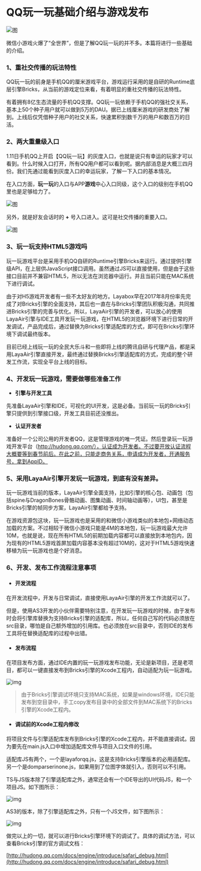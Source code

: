 # QQ玩一玩基础介绍与游戏发布



![图](img/1.png)

微信小游戏火爆了“全世界”，但是了解QQ玩一玩的并不多。本篇将进行一些基础的介绍。

### 1、重社交传播的玩法特性

QQ玩一玩的前身是手机QQ的厘米游戏平台，游戏运行采用的是自研的Runtime底层引擎Bricks，从当前的游戏定位来看，有着明显的重社交传播的玩法特性。

有着拥有8亿生态流量的手机QQ支撑。QQ玩一玩依赖于手机QQ的强社交关系，基本上50个种子用户就可以做到5万的DAU。据已上线厘米游戏的研发商处了解到。上线后仅凭借种子用户的社交关系，快速累积到数千万的用户和数百万的日活。

### 2、两大重量级入口 

1.11日手机QQ上开启【QQ玩一玩】的灰度入口，也就是说只有幸运的玩家才可以看到。什么时候入口打开，所有QQ用户都可以看到呢。据内部消息是大概三四月份。我们先通过能看到灰度入口的幸运玩家，了解一下入口的基本情况。

在入口方面，**玩一玩**的入口与APP**游戏**中心入口同级，这个入口的级别在手机QQ里也是足够给力了。

![图](img/2.png) 

另外，就是好友会话时的 **+** 号入口进入。这可是社交传播的重要入口。

![图](img/3.png) 

### 3、玩一玩支持HTML5游戏吗

玩一玩游戏平台是采用手机QQ自研的Runtime引擎Bricks来运行。通过提供引擎级API，在上层供JavaScript接口调用。虽然通过JS可以直接使用，但是由于这些接口目前并不兼容HTML5，所以无法在浏览器中运行。并且当前只能在MAC系统下进行调试。

由于对H5游戏开发者有一些不太好友的地方。Layabox早在2017年8月份率先完成了对Bricks引擎的全面支持，其后也一直在与Bricks引擎团队积极沟通，共同推进Bricks引擎的完善与优化。所以，LayaAir引擎的开发者，可以放心的使用LayaAir引擎与IDE工具开发玩一玩游戏，在HTML5的浏览器环境下进行日常的开发调试，产品完成后，通过替换为Bricks引擎适配库的方式，即可在Bricks引擎环境下调试最终版本。

目前已经上线玩一玩的全民大乐斗和一些即将上线的腾讯自研与代理产品，都是采用LayaAir引擎直接开发，最终通过替换Bricks引擎适配库的方式，完成的整个研发工作流，实现全平台上线的目标。

### 4、开发玩一玩游戏，需要做哪些准备工作

- **引擎与开发工具**

先准备LayaAir引擎和IDE，可视化的UI开发，这是必备。当前玩一玩的Bricks引擎只提供到引擎接口级，开发工具目前还没推出。

- **认证开发者**

准备好一个公司公用的开发者QQ，这是管理游戏的唯一凭证。然后登录玩一玩游戏开发平台（http://hudong.qq.com/），认证成为开发者。不过要开放认证流程大概要等到春节前后。在此之前，只能走商务关系，申请成为开发者，开通服务号，拿到AppID。

### 5、采用LayaAir引擎开发玩一玩游戏，到底有没有差异。

玩一玩游戏当前的版本，LayaAir引擎全面支持，比如引擎的核心包、动画包（包括spine与DragonBones骨骼动画、图集动画、时间轴动画等），UI包，甚至是Bricks引擎的帧同步方案，LayaAir引擎都给予支持。

在游戏资源包这块，玩一玩游戏也是采用的和微信小游戏类似的本地包+网络动态加载的方案。不过相较于微信小游戏只能是4M的本地包，玩一玩游戏最大允许10M，也就是说，现在所有HTML5的前期加载内容都可以直接放到本地包内，因为现有的HTML5游戏首屏加载内容基本没有超过10M的，这对于HTML5游戏快速移植为玩一玩游戏也是个好消息。

### 6、开发、发布工作流程注意事项

- #### 开发流程

在开发流程中，开发与日常调试，直接使用LayaAir引擎的开发工作流就可以了。

但是，使用AS3开发的小伙伴需要特别注意，在开发玩一玩游戏的时候，由于发布时会将引擎库替换为支持Bricks引擎的适配库，所以，任何自己写的代码必须放在src目录，哪怕是自己额外增加的引用库。也必须放在src目录中，否则IDE的发布工具将在替换适配库的过程中出错。

- #### 发布流程

在项目发布方面，通过IDE内置的玩一玩游戏发布功能，无论是新项目，还是老项目，都可以一键直接发布到Bricks引擎的Xcode工程内，自动适配为玩一玩游戏。

![img](img/4.png) 

> 由于Bricks引擎调试环境只支持MAC系统，如果是windows环境，IDE只能发布到空目录中，手工copy发布目录中的全部文件到MAC系统下的Bricks引擎的Xcode工程内。

- #### 调试前的Xcode工程内修改

将项目文件与引擎适配库发布到Bricks引擎的Xcode工程内，并不能直接调试。因为要先在main.js入口中增加适配库文件与项目入口文件的引用。

适配库JS有两个，一个是layaforqq.js，这是支持Bricks引擎版本的必用适配库。另一个是domparserinone.js，如果用到了位图字体就引入，否则可以不引用。

TS与JS版本除了引擎适配库之外，通常还会有一个IDE导出的UI代码JS，和一个项目JS。如下图所示：

![img](img/5.png)

AS3的版本，除了引擎适配库之外，只有一个JS文件，如下图所示：

![img](img/6.png)

做完以上的一切，就可以进行Bricks引擎环境下的调试了。具体的调试方法，可以查看Bricks引擎的官方调试文档：

[http://hudong.qq.com/docs/engine/introduce/safari_debug.html](http://hudong.qq.com/docs/engine/introduce/safari_debug.html)